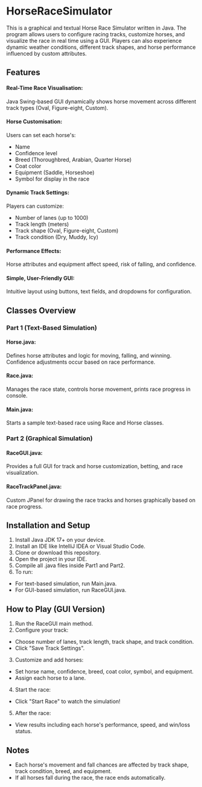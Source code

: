 # HorseRaceSimulator

This is a graphical and textual Horse Race Simulator written in Java.
The program allows users to configure racing tracks, customize horses, and visualize the race in real time using a GUI.
Players can also experience dynamic weather conditions, different track shapes, and horse performance influenced by custom attributes.
## Features

#### Real-Time Race Visualisation: 
Java Swing-based GUI dynamically shows horse movement across different track types (Oval, Figure-eight, Custom).
#### Horse Customisation:
Users can set each horse's:
- Name
- Confidence level
- Breed (Thoroughbred, Arabian, Quarter Horse)
- Coat color
- Equipment (Saddle, Horseshoe)
- Symbol for display in the race
#### Dynamic Track Settings:
Players can customize:
- Number of lanes (up to 1000)
- Track length (meters)
- Track shape (Oval, Figure-eight, Custom)
- Track condition (Dry, Muddy, Icy)
#### Performance Effects:
Horse attributes and equipment affect speed, risk of falling, and confidence.
#### Simple, User-Friendly GUI:
Intuitive layout using buttons, text fields, and dropdowns for configuration.
## Classes Overview

### Part 1 (Text-Based Simulation)
#### Horse.java:
Defines horse attributes and logic for moving, falling, and winning.
Confidence adjustments occur based on race performance.
#### Race.java:
Manages the race state, controls horse movement, prints race progress in console.
#### Main.java:
Starts a sample text-based race using Race and Horse classes.
### Part 2 (Graphical Simulation)
#### RaceGUI.java:
Provides a full GUI for track and horse customization, betting, and race visualization.
#### RaceTrackPanel.java:
Custom JPanel for drawing the race tracks and horses graphically based on race progress.
## Installation and Setup

1. Install Java JDK 17+ on your device.
2. Install an IDE like IntelliJ IDEA or Visual Studio Code.
3. Clone or download this repository.
4. Open the project in your IDE.
5. Compile all .java files inside Part1 and Part2.
6. To run:
- For text-based simulation, run Main.java.
- For GUI-based simulation, run RaceGUI.java.
## How to Play (GUI Version)

1. Run the RaceGUI main method.
2. Configure your track:
- Choose number of lanes, track length, track shape, and track condition.
- Click "Save Track Settings".
3. Customize and add horses:
- Set horse name, confidence, breed, coat color, symbol, and equipment.
- Assign each horse to a lane.
4. Start the race:
- Click "Start Race" to watch the simulation!
5. After the race:
- View results including each horse's performance, speed, and win/loss status.
## Notes

- Each horse's movement and fall chances are affected by track shape, track condition, breed, and equipment.
- If all horses fall during the race, the race ends automatically.